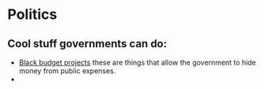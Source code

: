 # Politics
## Cool stuff governments can do:
* [Black budget projects](https://en.wikipedia.org/wiki/Black_budget) these are things that allow the government to hide money from public expenses.
* 